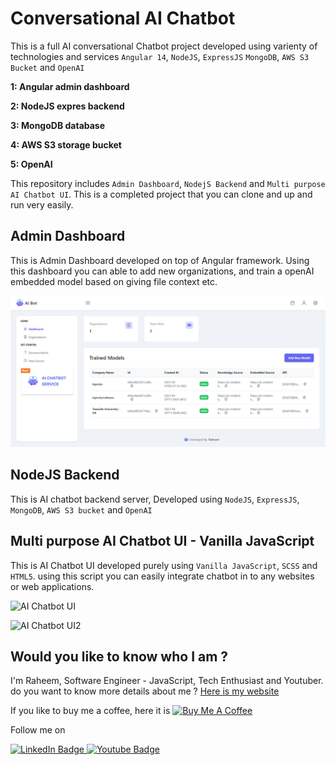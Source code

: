 # Conversational AI Chatbot

This is a full AI conversational Chatbot project developed using varienty of technologies and services `Angular 14`, `NodeJS`, `ExpressJS` `MongoDB`, `AWS S3 Bucket` and `OpenAI`

**1: Angular admin dashboard**

**2: NodeJS expres backend**

**3: MongoDB database**

**4: AWS S3 storage bucket**

**5: OpenAI**

This repository includes `Admin Dashboard`, `NodejS Backend` and `Multi purpose AI Chatbot UI`. This is a completed project that you can clone and up and run very easily.

## Admin Dashboard

This is Admin Dashboard developed on top of Angular framework. Using this dashboard you can able to add new organizations, and train a openAI embedded model based on giving file context etc.

![Ai Chatbot Admin Dashboard Image 1](https://raw.githubusercontent.com/raheemmohamed/Conversational-AI-Chatbot-Project/master/AI-Chatbot-Admin-Dashboard/src/assets/dashboard-images/image1.png)

## NodeJS Backend

This is AI chatbot backend server, Developed using `NodeJS`, `ExpressJS`, `MongoDB`, `AWS S3 bucket` and `OpenAI`

## Multi purpose AI Chatbot UI - Vanilla JavaScript

This is AI Chatbot UI developed purely using `Vanilla JavaScript`, `SCSS` and `HTML5`. using this script you can easily integrate chatbot in to any websites or web applications.

![AI Chatbot UI](https://github.com/raheemmohamed/AI-support-chatbot/blob/main/src/images/AI-chatbot-UI-Demo.gif)

![AI Chatbot UI2](https://github.com/raheemmohamed/AI-support-chatbot/blob/main/src/images/ai-chatbot-ui-2.gif)

## Would you like to know who I am ?

I'm Raheem, Software Engineer - JavaScript, Tech Enthusiast and Youtuber. do you want to know more details about me ? [Here is my website](https://inproto.net/raheem)

If you like to buy me a coffee, here it is
<a href="https://www.buymeacoffee.com/Raheem" target="_blank"><img src="https://cdn.buymeacoffee.com/buttons/v2/default-yellow.png" alt="Buy Me A Coffee" style="height: 60px !important;width: 217px !important;" ></a>

Follow me on

<div id="badges">
  <a href="https://www.linkedin.com/in/raheem-mohamed-293ab1113">
    <img src="https://img.shields.io/badge/LinkedIn-blue?style=for-the-badge&logo=linkedin&logoColor=white" alt="LinkedIn Badge"/>
  </a>
  <a href="https://www.youtube.com/channel/UCGntGI59Kz_WNCpaeOks0uw">
    <img src="https://img.shields.io/badge/YouTube-red?style=for-the-badge&logo=youtube&logoColor=white" alt="Youtube Badge"/>
  </a>
</div>
